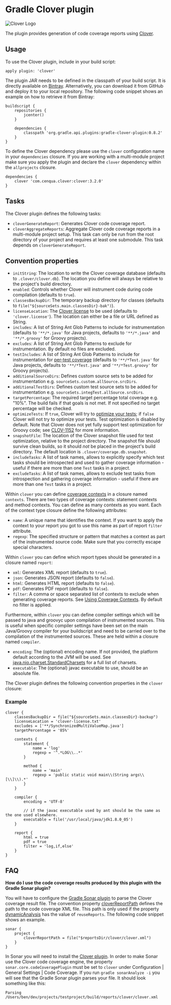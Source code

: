 # Gradle Clover plugin

![Clover Logo](https://www.appfusions.com/download/attachments/13959273/logoClover.png?version=1&modificationDate=1353815596170)

The plugin provides generation of code coverage reports using [Clover](http://www.atlassian.com/software/clover/).

## Usage

To use the Clover plugin, include in your build script:

    apply plugin: 'clover'

The plugin JAR needs to be defined in the classpath of your build script. It is directly available on
[Bintray](https://bintray.com/bmuschko/gradle-plugins/gradle-clover-plugin).
Alternatively, you can download it from GitHub and deploy it to your local repository. The following code snippet shows an
example on how to retrieve it from Bintray:

    buildscript {
        repositories {
            jcenter()
        }

        dependencies {
            classpath 'org.gradle.api.plugins:gradle-clover-plugin:0.8.2'
        }
    }

To define the Clover dependency please use the `clover` configuration name in your `dependencies` closure. If you are working
with a multi-module project make sure you apply the plugin and declare the `clover` dependency within the `allprojects` closure.

    dependencies {
        clover 'com.cenqua.clover:clover:3.2.0'
    }

## Tasks

The Clover plugin defines the following tasks:

* `cloverGenerateReport`: Generates Clover code coverage report.
* `cloverAggregateReports`: Aggregate Clover code coverage reports in a multi-module project setup. This task can only be
run from the root directory of your project and requires at least one submodule. This task depends on `cloverGenerateReport`.

## Convention properties

* `initString`: The location to write the Clover coverage database (defaults to `.clover/clover.db`). The location you
define will always be relative to the project's build directory.
* `enabled`: Controls whether Clover will instrument code during code compilation (defaults to `true`).
* `classesBackupDir`: The temporary backup directory for classes (defaults to `file("${sourceSets.main.classesDir}-bak")`).
* `licenseLocation`: The [Clover license](http://confluence.atlassian.com/display/CLOVER/How+to+configure+your+clover.license)
to be used (defaults to `'clover.license'`). The location can either be a file or URL defined as String.
* `includes`: A list of String Ant Glob Patterns to include for instrumentation (defaults to `'**/*.java'` for Java projects, defaults
to `'**/*.java'` and `'**/*.groovy'` for Groovy projects).
* `excludes`: A list of String Ant Glob Patterns to exclude for instrumentation. By default no files are excluded.
* `testIncludes`: A list of String Ant Glob Patterns to include for instrumentation for
[per-test coverage](http://confluence.atlassian.com/display/CLOVER/Unit+Test+Results+and+Per-Test+Coverage) (defaults to
`'**/*Test.java'` for Java projects, defaults to `'**/*Test.java'` and `'**/*Test.groovy'` for Groovy projects).
* `additionalSourceDirs`: Defines custom source sets to be added for instrumentation e.g. `sourceSets.custom.allSource.srcDirs`.
* `additionalTestDirs`: Defines custom test source sets to be added for instrumentation e.g. `sourceSets.integTest.allSource.srcDirs`.
* `targetPercentage`: The required target percentage total coverage e.g. "10%". The build fails if that goals is not met.
If not specified no target percentage will be checked.
* `optimizeTests`: If `true`, Clover will try to [optimize your tests](https://confluence.atlassian.com/display/CLOVER/About+Test+Optimization);
if `false` Clover will not try to optimize your tests. Test optimization is disabled by default. Note that Clover does not
yet fully support test optimization for Groovy code; see [CLOV-1152](https://jira.atlassian.com/browse/CLOV-1152) for more information.
* `snapshotFile`: The location of the Clover snapshot file used for test optimization, relative to the project directory.
The snapshot file should survive clean builds, so it should *not* be placed in the project's build directory. The default
location is `.clover/coverage.db.snapshot`.
* `includeTasks`: A list of task names, allows to explicitly specify which test tasks should be introspected and used to gather coverage information - useful if there are more than one `Test` tasks in a project.
* `excludeTasks`: A list of task names, allows to exclude test tasks from introspection and gathering coverage information - useful if there are more than one `Test` tasks in a project.

Within `clover` you can define [coverage contexts](http://confluence.atlassian.com/display/CLOVER/Using+Coverage+Contexts)
in a closure named `contexts`. There are two types of coverage contexts: statement contexts and method contexts. You can
define as many contexts as you want. Each of the context type closure define the following attributes:

* `name`: A unique name that identifies the context. If you want to apply the context to your report you got to use this
name as part of report `filter` attribute.
* `regexp`: The specified structure or pattern that matches a context as part of the instrumented source code. Make sure
that you correctly escape special characters.

Within `clover` you can define which report types should be generated in a closure named `report`:

* `xml`: Generates XML report (defaults to `true`).
* `json`: Generates JSON report (defaults to `false`).
* `html`: Generates HTML report (defaults to `false`).
* `pdf`: Generates PDF report (defaults to `false`).
* `filter`: A comma or space separated list of contexts to exclude when generating coverage reports.
See [Using Coverage Contexts](http://confluence.atlassian.com/display/CLOVER/Using+Coverage+Contexts). By default no filter
is applied.

Furthermore, within `clover` you can define compiler settings which will be passed to java and groovyc upon compilation of instrumented sources.
This is useful when specific compiler settings have been set on the main Java/Groovy compiler for your buildscript and
need to be carried over to the compilation of the instrumented sources.  These are held within a closure named  `compiler`.

* `encoding`: The (optional) encoding name.  If not provided, the platform default according to the JVM will be used. See [java.nio.charset.StandardCharsets](http://docs.oracle.com/javase/8/docs/api/java/nio/charset/StandardCharsets.html) for a full list of charsets.
* `executable`: The (optional) javac executable to use, should be an absolute file.

The Clover plugin defines the following convention properties in the `clover` closure:

### Example

    clover {
        classesBackupDir = file("${sourceSets.main.classesDir}-backup")
        licenseLocation = 'clover-license.txt'
        excludes = ['**/SynchronizedMultiValueMap.java']
        targetPercentage = '85%'

        contexts {
            statement {
                name = 'log'
                regexp = '^.*LOG\\..*'
            }

            method {
                name = 'main'
                regexp = 'public static void main\\(String args\\[\\]\\).*'
            }
        }
        
        compiler {
            encoding = 'UTF-8'
            
            // if the javac executable used by ant should be the same as the one used elsewhere.
            executable = file('/usr/local/java/jdk1.8.0_05') 
        }

        report {
            html = true
            pdf = true
            filter = 'log,if,else'
        }
    }

## FAQ

**How do I use the code coverage results produced by this plugin with the Gradle Sonar plugin?**

You will have to configure the [Gradle Sonar plugin](http://www.gradle.org/docs/current/userguide/sonar_plugin.html) 
to parse the Clover coverage result file. The convention property [cloverReportPath](http://gradle.org/docs/current/groovydoc/org/gradle/api/plugins/sonar/model/SonarProject.html#cloverReportPath) 
defines the path to the code coverage XML file. This path is only used if the property [dynamicAnalysis](http://gradle.org/docs/current/groovydoc/org/gradle/api/plugins/sonar/model/SonarProject.html#dynamicAnalysis) 
has the value of `reuseReports`. The following code snippet shows an example.

    sonar {
        project {
            cloverReportPath = file("$reportsDir/clover/clover.xml")
        }
    }

In Sonar you will need to install the [Clover plugin](http://docs.codehaus.org/display/SONAR/Clover+Plugin). In order to
make Sonar use the Clover code coverage engine, the property `sonar.core.codeCoveragePlugin` must be set to `clover` under 
Configuration | General Settings | Code Coverage. If you run `gradle sonarAnalyze -i` you will see that the Gradle Sonar plugin parses your file. 
It should look something like this:

    Parsing /Users/ben/dev/projects/testproject/build/reports/clover/clover.xml
